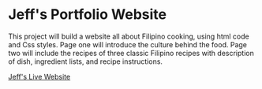# Jeff's Portfolio Website

This project will build a website all about Filipino cooking, using html code and Css styles. Page one will introduce the culture behind the food. Page two will include the recipes of three classic Filipino recipes with description of dish, ingredient lists, and recipe instructions.

[Jeff's Live Website](https://jstein0914.github.io/Project-03-SteinWebsite)